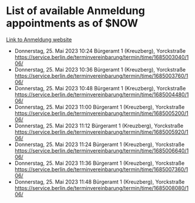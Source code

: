 # List of available Anmeldung appointments as of $NOW
[Link to Anmeldung website](https://service.berlin.de/terminvereinbarung/termin/tag.php?termin=1&anliegen[]=120686&dienstleisterlist=122210,122217,327316,122219,327312,122227,327314,122231,327346,122243,327348,122254,122252,329742,122260,329745,122262,329748,122271,327278,122273,327274,122277,327276,330436,122280,327294,122282,327290,122284,327292,122291,327270,122285,327266,122286,327264,122296,327268,150230,329760,122297,327286,122294,327284,122312,329763,122314,329775,122304,327330,122311,327334,122309,327332,317869,122281,327352,122279,329772,122283,122276,327324,122274,327326,122267,329766,122246,327318,122251,327320,122257,327322,122208,327298,122226,327300&herkunft=http%3A%2F%2Fservice.berlin.de%2Fdienstleistung%2F120686%2F)
- Donnerstag, 25. Mai 2023 10:24 Bürgeramt 1 (Kreuzberg), Yorckstraße https://service.berlin.de/terminvereinbarung/termin/time/1685003040/106/
- Donnerstag, 25. Mai 2023 10:36 Bürgeramt 1 (Kreuzberg), Yorckstraße https://service.berlin.de/terminvereinbarung/termin/time/1685003760/106/
- Donnerstag, 25. Mai 2023 10:48 Bürgeramt 1 (Kreuzberg), Yorckstraße https://service.berlin.de/terminvereinbarung/termin/time/1685004480/106/
- Donnerstag, 25. Mai 2023 11:00 Bürgeramt 1 (Kreuzberg), Yorckstraße https://service.berlin.de/terminvereinbarung/termin/time/1685005200/106/
- Donnerstag, 25. Mai 2023 11:12 Bürgeramt 1 (Kreuzberg), Yorckstraße https://service.berlin.de/terminvereinbarung/termin/time/1685005920/106/
- Donnerstag, 25. Mai 2023 11:24 Bürgeramt 1 (Kreuzberg), Yorckstraße https://service.berlin.de/terminvereinbarung/termin/time/1685006640/106/
- Donnerstag, 25. Mai 2023 11:36 Bürgeramt 1 (Kreuzberg), Yorckstraße https://service.berlin.de/terminvereinbarung/termin/time/1685007360/106/
- Donnerstag, 25. Mai 2023 11:48 Bürgeramt 1 (Kreuzberg), Yorckstraße https://service.berlin.de/terminvereinbarung/termin/time/1685008080/106/
